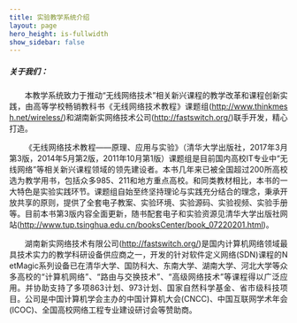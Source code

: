 ```yaml
---
title: 实验教学系统介绍
layout: page
hero_height: is-fullwidth
show_sidebar: false
---
```


##### 关于我们：
<p style="text-indent:2em;text-align:justify;margin-bottom:2px;word-break:break-all;">本教学系统致力于推动“无线网络技术”相关新兴课程的教学改革和课程创新实践，由高等学校畅销教科书《无线网络技术教程》课题组(<span><a href="http://www.thinkmesh.net/wireless/"><u>http://www.thinkmesh.net/wireless/</u></a></span>)和湖南新实网络技术公司(<span><a href="http://fastswitch.org/"><u>http://fastswitch.org/</u></a></span>)联手开发，精心打造。</p>
<p style="text-indent:2em;text-align:justify;margin-bottom:2px;word-break:break-all;">《无线网络技术教程——原理、应用与实验》（清华大学出版社，2017年3月第3版，2014年5月第2版，2011年10月第1版）课题组是目前国内高校IT专业中“无线网络”等相关新兴课程领域的领先建设者。本书几年来已被全国超过200所高校选为教学用书，包括众多985、211和地方重点高校。和同类教材相比，本书的一大特色是实验实践环节。课题组自始至终坚持理论与实践充分结合的理念，秉承开放共享的原则，提供了全套电子教案、实验环境、实验源码、实验视频、实验手册等。目前本书第3版内容全面更新，随书配套电子和实验资源见清华大学出版社网站(<span><a href="http://www.tup.tsinghua.edu.cn/booksCenter/book_07220201.html"><u>http://www.tup.tsinghua.edu.cn/booksCenter/book_07220201.html</u></a></span>)。</p>
<p style="text-indent:2em;text-align:justify;word-break:break-all;">湖南新实网络技术有限公司(<span><a href="http://fastswitch.org/"><u>http://fastswitch.org/</u></a></span>)是国内计算机网络领域最具技术实力的教学科研设备供应商之一，开发的针对软件定义网络(SDN)课程的NetMagic系列设备已在清华大学、国防科大、东南大学、湖南大学、河北大学等众多高校的“计算机网络”、“路由与交换技术”、“高级网络技术”等课程得以广泛应用。并协助支持了多项863计划、973计划、国家自然科学基金、省市级科技项目。公司是中国计算机学会主办的中国计算机大会(CNCC)、中国互联网学术年会(ICOC)、全国高校网络工程专业建设研讨会等赞助商。</p>